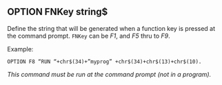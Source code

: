 ## OPTION FNKey string$

Define the string that will be generated when a function key is pressed at
the command prompt. `FNKey` can be *F1*, and *F5* thru to *F9*.

Example:

```basic
OPTION F8 “RUN “+chr$(34)+”myprog” +chr$(34)+chr$(13)+chr$(10).
```

*This command must be run at the command prompt (not in a program).*

